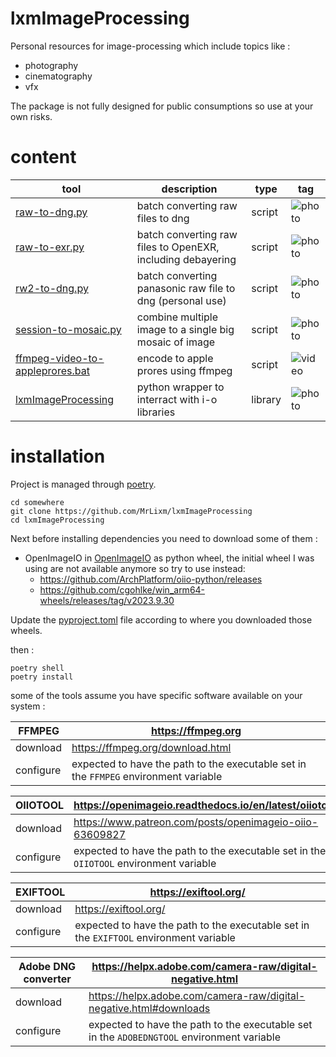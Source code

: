 # lxmImageProcessing

Personal resources for image-processing which include topics like :
* photography
* cinematography
* vfx

The package is not fully designed for public consumptions so use at your own risks.

# content


| tool                                                                             | description                                                 | type    | tag                                                  |
|----------------------------------------------------------------------------------|-------------------------------------------------------------|---------|------------------------------------------------------|
| [raw-to-dng.py](python/scripts/raw-to-dng.py)                                    | batch converting raw files to dng                           | script  | ![photo](https://img.shields.io/badge/photo-43896b)  |
| [raw-to-exr.py](python/scripts/raw-to-exr.py)                                    | batch converting raw files to OpenEXR, including debayering | script  | ![photo](https://img.shields.io/badge/photo-43896b)  |
| [rw2-to-dng.py](python/scripts/rw2-to-dng.py)                                    | batch converting panasonic raw file to dng (personal use)   | script  | ![photo](https://img.shields.io/badge/photo-43896b)  |
| [session-to-mosaic.py](python/scripts/session-to-mosaic.py)                      | combine multiple image to a single big mosaic of image      | script  | ![photo](https://img.shields.io/badge/photo-43896b)  |
| [ffmpeg-video-to-appleprores.bat](batch/scripts/ffmpeg-video-to-appleprores.bat) | encode to apple prores using ffmpeg                         | script  | ![video](https://img.shields.io/badge/video-4c78a6)  |
| [lxmImageProcessing](python/libraries/lxmImageProcessing)                        | python wrapper to interract with i-o libraries              | library | ![photo](https://img.shields.io/badge/photo-43896b)  |


# installation

Project is managed through [poetry](https://python-poetry.org/).

```shell
cd somewhere
git clone https://github.com/MrLixm/lxmImageProcessing
cd lxmImageProcessing
```

Next before installing dependencies you need to download some of them :

* OpenImageIO in [OpenImageIO](vendor/OpenImageIO) as python wheel, 
the initial wheel I was using are not available anymore so try to use instead:
  * https://github.com/ArchPlatform/oiio-python/releases 
  * https://github.com/cgohlke/win_arm64-wheels/releases/tag/v2023.9.30

Update the [pyproject.toml](pyproject.toml) file according to where you downloaded
those wheels.

then :

```shell
poetry shell
poetry install
```

some of the tools assume you have specific software available on your system :

| FFMPEG    | https://ffmpeg.org                                                                    |
|-----------|---------------------------------------------------------------------------------------|
| download  | https://ffmpeg.org/download.html                                                      |
| configure | expected to have the path to the executable set in the `FFMPEG` environment variable  |


| OIIOTOOL   | https://openimageio.readthedocs.io/en/latest/oiiotool.html                             |
|------------|----------------------------------------------------------------------------------------|
| download   | https://www.patreon.com/posts/openimageio-oiio-63609827                                |
| configure  | expected to have the path to the executable set in the `OIIOTOOL` environment variable |



| EXIFTOOL  | https://exiftool.org/                                                                  |
|-----------|----------------------------------------------------------------------------------------|
| download  | https://exiftool.org/                                                                  |
| configure | expected to have the path to the executable set in the `EXIFTOOL` environment variable |


| Adobe DNG converter | https://helpx.adobe.com/camera-raw/digital-negative.html                                   |
|---------------------|--------------------------------------------------------------------------------------------|
| download            | https://helpx.adobe.com/camera-raw/digital-negative.html#downloads                         |
| configure           | expected to have the path to the executable set in the `ADOBEDNGTOOL` environment variable |
